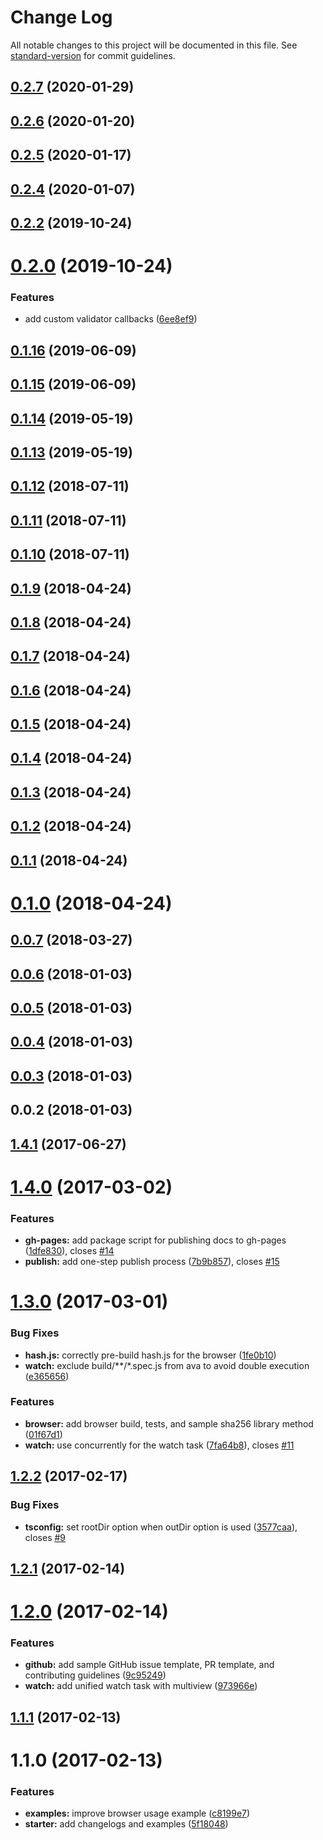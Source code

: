 # Change Log

All notable changes to this project will be documented in this file. See [standard-version](https://github.com/conventional-changelog/standard-version) for commit guidelines.

<a name="0.2.7"></a>
## [0.2.7](https://github.com/flatfilers/adapter/compare/v0.2.6...v0.2.7) (2020-01-29)



<a name="0.2.6"></a>
## [0.2.6](https://github.com/flatfilers/adapter/compare/v0.2.5...v0.2.6) (2020-01-20)



<a name="0.2.5"></a>
## [0.2.5](https://github.com/flatfilers/adapter/compare/v0.2.4...v0.2.5) (2020-01-17)



<a name="0.2.4"></a>
## [0.2.4](https://github.com/flatfilers/adapter/compare/v0.2.2...v0.2.4) (2020-01-07)



<a name="0.2.2"></a>
## [0.2.2](https://github.com/flatfilers/adapter/compare/v0.2.0...v0.2.2) (2019-10-24)



<a name="0.2.0"></a>
# [0.2.0](https://github.com/flatfilers/adapter/compare/v0.1.16...v0.2.0) (2019-10-24)


### Features

* add custom validator callbacks ([6ee8ef9](https://github.com/flatfilers/adapter/commit/6ee8ef9))



<a name="0.1.16"></a>
## [0.1.16](https://github.com/flatfilers/adapter/compare/v0.1.15...v0.1.16) (2019-06-09)



<a name="0.1.15"></a>
## [0.1.15](https://github.com/flatfilers/adapter/compare/v0.1.14...v0.1.15) (2019-06-09)



<a name="0.1.14"></a>
## [0.1.14](https://github.com/flatfilers/adapter/compare/v0.1.13...v0.1.14) (2019-05-19)



<a name="0.1.13"></a>
## [0.1.13](https://github.com/flatfilers/adapter/compare/v0.1.12...v0.1.13) (2019-05-19)



<a name="0.1.12"></a>
## [0.1.12](https://github.com/flatfilers/adapter/compare/v0.1.11...v0.1.12) (2018-07-11)



<a name="0.1.11"></a>
## [0.1.11](https://github.com/flatfilers/adapter/compare/v0.1.10...v0.1.11) (2018-07-11)



<a name="0.1.10"></a>
## [0.1.10](https://github.com/flatfilers/adapter/compare/v0.1.9...v0.1.10) (2018-07-11)



<a name="0.1.9"></a>
## [0.1.9](https://github.com/flatfilers/adapter/compare/v0.1.8...v0.1.9) (2018-04-24)



<a name="0.1.8"></a>
## [0.1.8](https://github.com/flatfilers/adapter/compare/v0.1.7...v0.1.8) (2018-04-24)



<a name="0.1.7"></a>
## [0.1.7](https://github.com/flatfilers/adapter/compare/v0.1.6...v0.1.7) (2018-04-24)



<a name="0.1.6"></a>
## [0.1.6](https://github.com/flatfilers/adapter/compare/v0.1.5...v0.1.6) (2018-04-24)



<a name="0.1.5"></a>
## [0.1.5](https://github.com/flatfilers/adapter/compare/v0.1.4...v0.1.5) (2018-04-24)



<a name="0.1.4"></a>
## [0.1.4](https://github.com/flatfilers/adapter/compare/v0.1.3...v0.1.4) (2018-04-24)



<a name="0.1.3"></a>
## [0.1.3](https://github.com/flatfilers/adapter/compare/v0.1.2...v0.1.3) (2018-04-24)



<a name="0.1.2"></a>
## [0.1.2](https://github.com/flatfilers/adapter/compare/v0.1.1...v0.1.2) (2018-04-24)



<a name="0.1.1"></a>
## [0.1.1](https://github.com/flatfilers/adapter/compare/v0.1.0...v0.1.1) (2018-04-24)



<a name="0.1.0"></a>
# [0.1.0](https://github.com/flatfilers/adapter/compare/v0.0.7...v0.1.0) (2018-04-24)



<a name="0.0.7"></a>
## [0.0.7](https://github.com/flatfilers/adapter/compare/v0.0.6...v0.0.7) (2018-03-27)



<a name="0.0.6"></a>
## [0.0.6](https://github.com/flatfilers/adapter/compare/v0.0.5...v0.0.6) (2018-01-03)



<a name="0.0.5"></a>
## [0.0.5](https://github.com/flatfilers/adapter/compare/v0.0.4...v0.0.5) (2018-01-03)



<a name="0.0.4"></a>
## [0.0.4](https://github.com/flatfilers/adapter/compare/v0.0.3...v0.0.4) (2018-01-03)



<a name="0.0.3"></a>
## [0.0.3](https://github.com/flatfilers/adapter/compare/v0.0.2...v0.0.3) (2018-01-03)



<a name="0.0.2"></a>
## 0.0.2 (2018-01-03)



<a name="1.4.1"></a>
## [1.4.1](https://github.com/bitjson/typescript-starter/compare/v1.4.0...v1.4.1) (2017-06-27)



<a name="1.4.0"></a>
# [1.4.0](https://github.com/bitjson/typescript-starter/compare/v1.3.0...v1.4.0) (2017-03-02)


### Features

* **gh-pages:** add package script for publishing docs to gh-pages ([1dfe830](https://github.com/bitjson/typescript-starter/commit/1dfe830)), closes [#14](https://github.com/bitjson/typescript-starter/issues/14)
* **publish:** add one-step publish process ([7b9b857](https://github.com/bitjson/typescript-starter/commit/7b9b857)), closes [#15](https://github.com/bitjson/typescript-starter/issues/15)



<a name="1.3.0"></a>
# [1.3.0](https://github.com/bitjson/typescript-starter/compare/v1.2.2...v1.3.0) (2017-03-01)


### Bug Fixes

* **hash.js:** correctly pre-build hash.js for the browser ([1fe0b10](https://github.com/bitjson/typescript-starter/commit/1fe0b10))
* **watch:** exclude build/**/*.spec.js from ava to avoid double execution ([e365656](https://github.com/bitjson/typescript-starter/commit/e365656))


### Features

* **browser:** add browser build, tests, and sample sha256 library method ([01f67d1](https://github.com/bitjson/typescript-starter/commit/01f67d1))
* **watch:** use concurrently for the watch task ([7fa64b8](https://github.com/bitjson/typescript-starter/commit/7fa64b8)), closes [#11](https://github.com/bitjson/typescript-starter/issues/11)



<a name="1.2.2"></a>
## [1.2.2](https://github.com/bitjson/typescript-starter/compare/v1.2.1...v1.2.2) (2017-02-17)


### Bug Fixes

* **tsconfig:** set rootDir option when outDir option is used ([3577caa](https://github.com/bitjson/typescript-starter/commit/3577caa)), closes [#9](https://github.com/bitjson/typescript-starter/issues/9)



<a name="1.2.1"></a>
## [1.2.1](https://github.com/bitjson/typescript-starter/compare/v1.2.0...v1.2.1) (2017-02-14)



<a name="1.2.0"></a>
# [1.2.0](https://github.com/bitjson/node-typescript-starter/compare/v1.1.1...v1.2.0) (2017-02-14)


### Features

* **github:** add sample GitHub issue template, PR template, and contributing guidelines ([9c95249](https://github.com/bitjson/node-typescript-starter/commit/9c95249))
* **watch:** add unified watch task with multiview ([973966e](https://github.com/bitjson/node-typescript-starter/commit/973966e))



<a name="1.1.1"></a>
## [1.1.1](https://github.com/bitjson/node-typescript-starter/compare/v1.1.0...v1.1.1) (2017-02-13)



<a name="1.1.0"></a>
# 1.1.0 (2017-02-13)


### Features

* **examples:** improve browser usage example ([c8199e7](https://github.com/bitjson/node-typescript-starter/commit/c8199e7))
* **starter:** add changelogs and examples ([5f18048](https://github.com/bitjson/node-typescript-starter/commit/5f18048))
